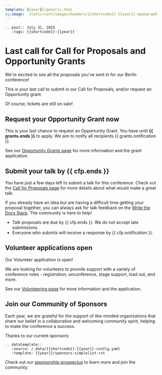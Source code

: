 ```yaml
---
template: {{year}}/generic.html
og:image: _static/conf/images/headers/{{shortcode}}-{{year}}-opengraph.jpg
---
```


```{eval-rst}
.. post:: July 31, 2025
   :tags: {{shortcode}}-{{year}}
```

# Last call for Call for Proposals and Opportunity Grants

We're excited to see all the proposals you've sent in for our Berlin conference!

This is your last call to submit in our Call for Proposals, and/or request an Opportunity grant.

Of course, tickets are still on sale!

## Request your Opportunity Grant now

This is your last chance to request an Opportunity Grant.
You have until **{{ grants.ends }}** to apply.
We aim to notify all recipients {{ grants.notification }}.

See our [Opportunity Grants page](https://www.writethedocs.org/conf/{{shortcode}}/{{year}}/opportunity-grants/) for more information and the grant application.

## Submit your talk by {{ cfp.ends }}

You have just a few days left to submit a talk for this conference.
Check out the [Call for Proposals page](https://www.writethedocs.org/conf/{{shortcode}}/{{year}}/cfp) for more details about what would make a great talk.

If you already have an idea but are having a difficult time getting your proposal together, you can always ask for talk feedback on the [Write the Docs Slack](https://www.writethedocs.org/slack/). The community is here to help!

- Talk proposals are due by {{ cfp.ends }}. We do not accept late submissions.
- Everyone who submits will receive a response by {{ cfp.notification }}.

## Volunteer applications open

Our Volunteer application is open!

We are looking for volunteers to provide support with a variety of conference roles - registration, unconference, stage support, load out, and more.

See our [Volunteering page](https://www.writethedocs.org/conf/{{shortcode}}/{{year}}/volunteer/) for more information and the application.


## Join our Community of Sponsors

Each year, we are grateful for the support of like-minded organizations that share our belief in a collaborative and welcoming community spirit, helping to make the conference a success.

Thanks to our current sponsors:

```{eval-rst}
.. datatemplate::
   :source: /_data/{{shortcode}}-{{year}}-config.yaml
   :template: {{year}}/sponsors-simplelist.rst
```

Check out our [sponsorship prospectus](https://www.writethedocs.org/conf/{{shortcode}}/{{year}}/sponsors/prospectus/) to learn more and join the community.

